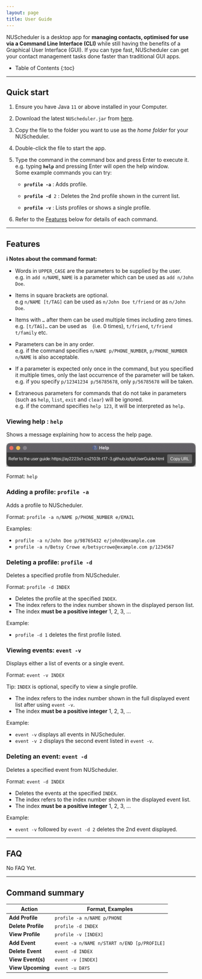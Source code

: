 ```yaml
---
layout: page
title: User Guide
---
```


NUScheduler is a desktop app for **managing contacts, optimised for use via a Command Line Interface (CLI)** while still having the benefits of a Graphical User Interface (GUI). If you can type fast, NUScheduler can get your contact management tasks done faster than traditional GUI apps.

* Table of Contents
{:toc}

--------------------------------------------------------------------------------------------------------------------

## Quick start

1. Ensure you have Java `11` or above installed in your Computer.

2. Download the latest `NUScheduler.jar` from [here](https://github.com/AY2223S1-CS2103T-T17-3/tp/releases).

3. Copy the file to the folder you want to use as the _home folder_ for your NUScheduler.

4. Double-click the file to start the app.

5. Type the command in the command box and press Enter to execute it. e.g. typing **`help`** and pressing Enter will open the help window.<br>
   Some example commands you can try:

   * **`profile -a`** : Adds profile.

   * **`profile -d `**`2` : Deletes the 2nd profile shown in the current list.

   * **`profile -v`** : Lists profiles or shows a single profile.

6. Refer to the [Features](#features) below for details of each command.

--------------------------------------------------------------------------------------------------------------------

## Features

<div markdown="block" class="alert alert-info">

**:information_source: Notes about the command format:**<br>

* Words in `UPPER_CASE` are the parameters to be supplied by the user.<br>
  e.g. in `add n/NAME`, `NAME` is a parameter which can be used as `add n/John Doe`.

* Items in square brackets are optional.<br>
  e.g `n/NAME [t/TAG]` can be used as `n/John Doe t/friend` or as `n/John Doe`.

* Items with `…`​ after them can be used multiple times including zero times.<br>
  e.g. `[t/TAG]…​` can be used as ` ` (i.e. 0 times), `t/friend`, `t/friend t/family` etc.

* Parameters can be in any order.<br>
  e.g. if the command specifies `n/NAME p/PHONE_NUMBER`, `p/PHONE_NUMBER n/NAME` is also acceptable.

* If a parameter is expected only once in the command, but you specified it multiple times, only the last occurrence of the parameter will be taken.<br>
  e.g. if you specify `p/12341234 p/56785678`, only `p/56785678` will be taken.

* Extraneous parameters for commands that do not take in parameters (such as `help`, `list`, `exit` and `clear`) will be ignored.<br>
  e.g. if the command specifies `help 123`, it will be interpreted as `help`.

</div>

### Viewing help : `help`

Shows a message explaining how to access the help page.

![help message](images/helpMessage.png)

Format: `help`


### Adding a profile: `profile -a`

Adds a profile to NUScheduler. 

Format: `profile -a n/NAME p/PHONE_NUMBER e/EMAIL`

Examples:
* `profile -a n/John Doe p/98765432 e/johnd@example.com`
* `profile -a n/Betsy Crowe e/betsycrowe@example.com p/1234567`

### Deleting a profile: `profile -d`

Deletes a specified profile from NUScheduler.

Format: `profile -d INDEX`

* Deletes the profile at the specified `INDEX`.
* The index refers to the index number shown in the displayed person list.
* The index **must be a positive integer** 1, 2, 3, …​

Example:
* `profile -d 1` deletes the first profile listed.

### Viewing events: `event -v`

Displays either a list of events or a single event.

Format: `event -v INDEX`

Tip: `INDEX` is optional, specify to view a single profile.

* The index refers to the index number shown in the full displayed event list after using `event -v`.
* The index **must be a positive integer** 1, 2, 3, ...

Example:
* `event -v` displays all events in NUScheduler.
* `event -v 2` displays the second event listed in `event -v`.

### Deleting an event: `event -d`

Deletes a specified event from NUScheduler.

Format: `event -d INDEX`

* Deletes the events at the specified `INDEX`.
* The index refers to the index number shown in the displayed event list.
* The index **must be a positive integer** 1, 2, 3, ...

Example:
* `event -v` followed by `event -d 2` deletes the 2nd event displayed.

--------------------------------------------------------------------------------------------------------------------

## FAQ

No FAQ Yet.

--------------------------------------------------------------------------------------------------------------------

## Command summary

Action | Format, Examples
--------|------------------
**Add Profile** | `profile -a n/NAME p/PHONE`
**Delete Profile** | `profile -d INDEX`
**View Profile** | `profile -v [INDEX]`
**Add Event** | `event -a n/NAME n/START n/END [p/PROFILE]`
**Delete Event** | `event -d INDEX`
**View Event(s)** | `event -v [INDEX]`
**View Upcoming** | `event -u DAYS`
